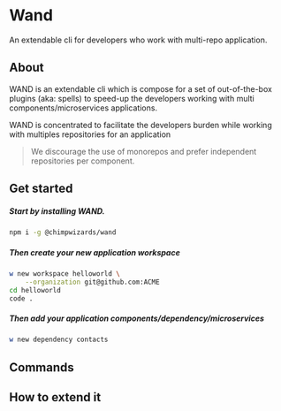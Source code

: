 # Wand

An extendable cli for developers who work with multi-repo application. 

## About

WAND is an extendable cli which is compose for a set of out-of-the-box plugins (aka: spells)  to speed-up the developers working with multi components/microservices applications.

WAND is concentrated to facilitate the developers burden while working with multiples repositories for an application

>We discourage the use of monorepos and prefer independent repositories per component.

## Get started

##### Start by installing WAND.

```sh
npm i -g @chimpwizards/wand
```

##### Then create your new application workspace

```sh
w new workspace helloworld \
    --organization git@github.com:ACME
cd helloworld
code .
```

##### Then add your application components/dependency/microservices

```sh
w new dependency contacts
```


## Commands

## How to extend it
